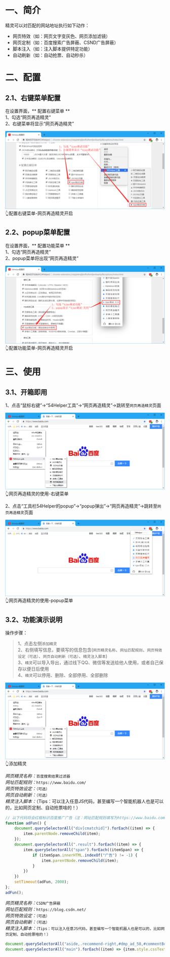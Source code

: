 # 一、简介
精灵可以对匹配的网站地址执行如下动作：
- 网页特效（如：网页文字变灰色、网页添加滤镜）
- 网页定制（如：百度搜索广告屏蔽、CSND广告屏蔽）
- 脚本注入（如：注入脚本提供特定功能）
- 自动刷新（如：自动抢票、自动秒杀）

# 二、配置
## 2.1、右键菜单配置
在设置界面，** 配置右键菜单 **  
1、勾选“网页再造精灵”  
2、右键菜单将显示“网页再造精灵”  

![配置右键菜单-网页再造精灵开启](../img/ajax-debugger-1.png)
👆配置右键菜单-网页再造精灵开启

## 2.2、popup菜单配置
在设置界面，** 配置功能菜单 **  
1、勾选“网页再造精灵”  
2、popup菜单将出现“网页再造精灵”  

![配置功能菜单-网页再造精灵开启](../img/ajax-debugger-2.png)
👆配置功能菜单-网页再造精灵开启

# 三、使用
## 3.1、开箱即用
1、点击“鼠标右键”->“54Helper工具”->“网页再造精灵”->跳转至`网页再造精灵`页面  

![网页再造精灵的使用-右键菜单](../img/page-modifier-3.png)
👆网页再造精灵的使用-右键菜单

2、点击“工具栏54Helper的popup”->“popup弹出”->“网页再造精灵”->跳转至`网页再造精灵`页面  

![网页再造精灵的使用-popup菜单](../img/page-modifier-4.png)
👆网页再造精灵的使用-popup菜单

## 3.2、功能演示说明  
操作步骤：  
> 1、点击左侧`添加精灵`  
> 2、右侧填写信息，要填写的信息包含(`网页精灵名称`、`网址匹配规则`、`网页特效设定（可选）`、`网页自动刷新（可选）`、`精灵注入脚本`)  
> 3、`精灵`可以导入导出，通过线下QQ、微信等发送给他人使用，或者自己保存以便日后使用  
> 4、`精灵`可以停用、删除、全部停用、全部删除  

![添加精灵](../img/page-modifier-3.png)
👆添加精灵

<!--sec data-title="示例一：百度搜索结果过滤器" data-id="section0" data-show=true data-collapse=true ces-->
*网页精灵名称：*`百度搜索结果过滤器`  
*网址匹配规则：*`https://www.baidu.com/`  
*网页特效设定：*`（可选）`  
*网页自动刷新：*`（可选）`  
*精灵注入脚本：*（Tips：可以注入任意JS代码，甚至编写一个智能机器人也是可以的，比如网页定制、自动抢票啥的！）  
```javascript
// 以下代码将会红框标识百度推广广告（注：网址匹配规则填写为https://www.baidu.com/）
function adFun() {
	document.querySelectorAll("div[cmatchid]").forEach((item) => {
		item.parentNode.removeChild(item);
	});
	document.querySelectorAll(".result").forEach((item) => {
		item.querySelectorAll("span").forEach((itemSpan) => {
			if (itemSpan.innerHTML.indexOf("广告") != -1) {
				item.parentNode.removeChild(item);
			}
		})
	})
	setTimeout(adFun, 2000);
};
adFun();
```
<!--endsec-->

<!--sec data-title="示例二：CSDN广告屏蔽" data-id="section2" data-show=true data-collapse=true ces-->
*网页精灵名称：*`CSDN广告屏蔽`  
*网址匹配规则：*`https://blog.csdn.net/`  
*网页特效设定：*`（可选）`  
*网页自动刷新：*`（可选）`  
*精灵注入脚本：*`（Tips：可以注入任意JS代码，甚至编写一个智能机器人也是可以的，比如网页定制、自动抢票啥的！）  `
```javascript
document.querySelectorAll("aside,.recommend-right,#dmp_ad_58,#commentBox,.comment-box,.recommend-box,iframe").forEach((item) => {item.parentNode.removeChild(item)});
document.querySelectorAll("main").forEach((item) => {item.style.cssText="margin:0 auto; float: none;"});
```
<!--endsec-->
